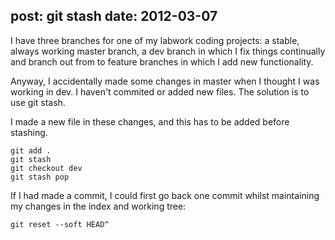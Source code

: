 
post: git stash
date: 2012-03-07
---

I have three branches for one of my labwork coding projects: a stable,
always working master branch, a dev branch in which I fix things continually
and branch out from to feature branches in which I add new functionality.

Anyway, I accidentally made some changes in master when I thought I was 
working in dev. I haven't commited or added new files. The solution is to
use git stash.

I made a new file in these changes, and this has to be added before stashing.

    git add .
    git stash
    git checkout dev
    git stash pop

If I had made a commit, I could first go back one commit whilst maintaining
my changes in the index and working tree:

    git reset --soft HEAD^
